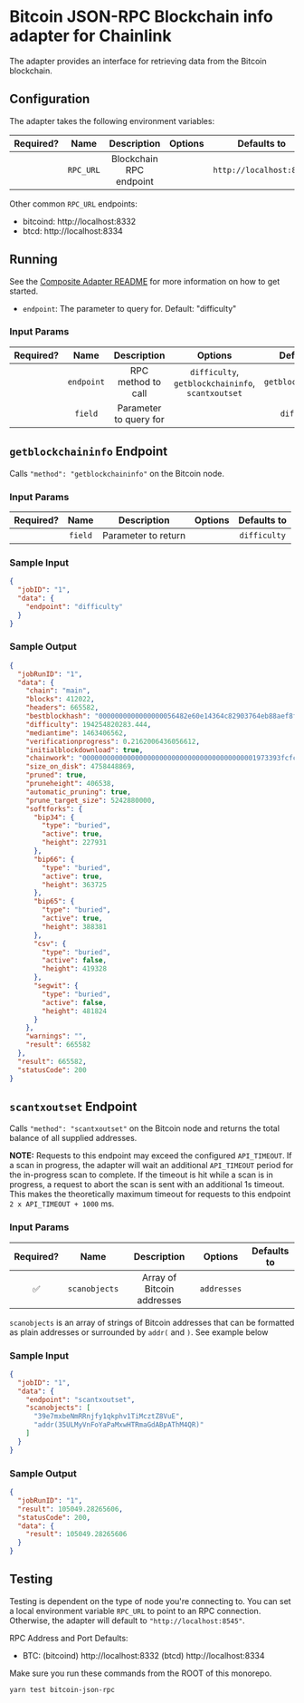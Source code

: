 # Bitcoin JSON-RPC Blockchain info adapter for Chainlink

The adapter provides an interface for retrieving data from the Bitcoin blockchain.

## Configuration

The adapter takes the following environment variables:

| Required? |   Name    |       Description       | Options |       Defaults to       |
| :-------: | :-------: | :---------------------: | :-----: | :---------------------: |
|           | `RPC_URL` | Blockchain RPC endpoint |         | `http://localhost:8332` |

Other common `RPC_URL` endpoints:

- bitcoind: http://localhost:8332
- btcd: http://localhost:8334

## Running

See the [Composite Adapter README](../README.md) for more information on how to get started.

- `endpoint`: The parameter to query for. Default: "difficulty"

### Input Params

| Required? |    Name    |      Description       |                      Options                      |     Defaults to     |
| :-------: | :--------: | :--------------------: | :-----------------------------------------------: | :-----------------: |
|           | `endpoint` |   RPC method to call   | `difficulty`, `getblockchaininfo`, `scantxoutset` | `getblockchaininfo` |
|           |  `field`   | Parameter to query for |                                                   |    `difficulty`     |

## `getblockchaininfo` Endpoint

Calls `"method": "getblockchaininfo"` on the Bitcoin node.

### Input Params

| Required? |  Name   |     Description     | Options | Defaults to  |
| :-------: | :-----: | :-----------------: | :-----: | :----------: |
|           | `field` | Parameter to return |         | `difficulty` |

### Sample Input

```json
{
  "jobID": "1",
  "data": {
    "endpoint": "difficulty"
  }
}
```

### Sample Output

```json
{
  "jobRunID": "1",
  "data": {
    "chain": "main",
    "blocks": 412022,
    "headers": 665582,
    "bestblockhash": "0000000000000000056482e60e14364c82903764eb88aef8fb0b1b60647334be",
    "difficulty": 194254820283.444,
    "mediantime": 1463406562,
    "verificationprogress": 0.2162006436056612,
    "initialblockdownload": true,
    "chainwork": "0000000000000000000000000000000000000000001973393fcfc0215ecc9726",
    "size_on_disk": 4758448869,
    "pruned": true,
    "pruneheight": 406538,
    "automatic_pruning": true,
    "prune_target_size": 5242880000,
    "softforks": {
      "bip34": {
        "type": "buried",
        "active": true,
        "height": 227931
      },
      "bip66": {
        "type": "buried",
        "active": true,
        "height": 363725
      },
      "bip65": {
        "type": "buried",
        "active": true,
        "height": 388381
      },
      "csv": {
        "type": "buried",
        "active": false,
        "height": 419328
      },
      "segwit": {
        "type": "buried",
        "active": false,
        "height": 481824
      }
    },
    "warnings": "",
    "result": 665582
  },
  "result": 665582,
  "statusCode": 200
}
```

## `scantxoutset` Endpoint

Calls `"method": "scantxoutset"` on the Bitcoin node and returns the total balance of all supplied addresses.

**NOTE:** Requests to this endpoint may exceed the configured `API_TIMEOUT`. If a scan in progress, the adapter will
wait an additional `API_TIMEOUT` period for the in-progress scan to complete. If the timeout is hit while a scan is in
progress, a request to abort the scan is sent with an additional 1s timeout. This makes the theoretically maximum
timeout for requests to this endpoint `2 x API_TIMEOUT + 1000` ms.

### Input Params

| Required? |     Name      |        Description         |   Options   | Defaults to |
| :-------: | :-----------: | :------------------------: | :---------: | :---------: |
|    ✅     | `scanobjects` | Array of Bitcoin addresses | `addresses` |             |

`scanobjects` is an array of strings of Bitcoin addresses that can be formatted as plain addresses or surrounded by `addr(` and `)`. See example below

### Sample Input

```json
{
  "jobID": "1",
  "data": {
    "endpoint": "scantxoutset",
    "scanobjects": [
      "39e7mxbeNmRRnjfy1qkphv1TiMcztZ8VuE",
      "addr(35ULMyVnFoYaPaMxwHTRmaGdABpAThM4QR)"
    ]
  }
}
```

### Sample Output

```json
{
  "jobRunID": "1",
  "result": 105049.28265606,
  "statusCode": 200,
  "data": {
    "result": 105049.28265606
  }
}
```

## Testing

Testing is dependent on the type of node you're connecting to. You can set a local environment variable `RPC_URL` to point to an RPC connection. Otherwise, the adapter will default to `"http://localhost:8545"`.

RPC Address and Port Defaults:

- BTC: (bitcoind) http://localhost:8332 (btcd) http://localhost:8334

Make sure you run these commands from the ROOT of this monorepo.

```bash
yarn test bitcoin-json-rpc
```
